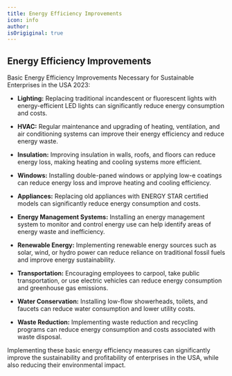 ```yaml
---
title: Energy Efficiency Improvements
icon: info
author: 
isOrigiginal: true
---
```


## Energy Efficiency Improvements

Basic Energy Efficiency Improvements Necessary for Sustainable Enterprises in the USA 2023:

- <b>Lighting:</b> Replacing traditional incandescent or fluorescent lights with energy-efficient LED lights can significantly reduce energy consumption and costs.

- <b>HVAC:</b> Regular maintenance and upgrading of heating, ventilation, and air conditioning systems can improve their energy efficiency and reduce energy waste.

- <b>Insulation:</b> Improving insulation in walls, roofs, and floors can reduce energy loss, making heating and cooling systems more efficient.

- <b>Windows:</b> Installing double-paned windows or applying low-e coatings can reduce energy loss and improve heating and cooling efficiency.

- <b>Appliances:</b> Replacing old appliances with ENERGY STAR certified models can significantly reduce energy consumption and costs.

- <b>Energy Management Systems:</b> Installing an energy management system to monitor and control energy use can help identify areas of energy waste and inefficiency.

- <b>Renewable Energy:</b> Implementing renewable energy sources such as solar, wind, or hydro power can reduce reliance on traditional fossil fuels and improve energy sustainability.

- <b>Transportation:</b> Encouraging employees to carpool, take public transportation, or use electric vehicles can reduce energy consumption and greenhouse gas emissions.

- <b>Water Conservation:</b> Installing low-flow showerheads, toilets, and faucets can reduce water consumption and lower utility costs.

- <b>Waste Reduction:</b> Implementing waste reduction and recycling programs can reduce energy consumption and costs associated with waste disposal.

Implementing these basic energy efficiency measures can significantly improve the sustainability and profitability of enterprises in the USA, while also reducing their environmental impact.